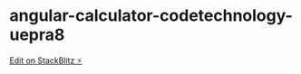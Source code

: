 # angular-calculator-codetechnology-uepra8

[Edit on StackBlitz ⚡️](https://stackblitz.com/edit/angular-calculator-codetechnology-uepra8)